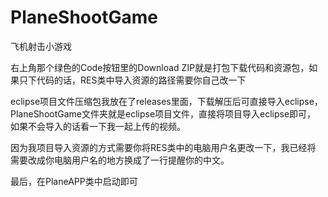 # PlaneShootGame
飞机射击小游戏

右上角那个绿色的Code按钮里的Download ZIP就是打包下载代码和资源包，如
果只下代码的话，RES类中导入资源的路径需要你自己改一下

eclipse项目文件压缩包我放在了releases里面，下载解压后可直接导入eclipse，
PlaneShootGame文件夹就是eclipse项目文件，直接将项目导入eclipse即可，
如果不会导入的话看一下我一起上传的视频。

因为我项目导入资源的方式需要你将RES类中的电脑用户名更改一下，我已经将
需要改成你电脑用户名的地方换成了一行提醒你的中文。

最后，在PlaneAPP类中启动即可
